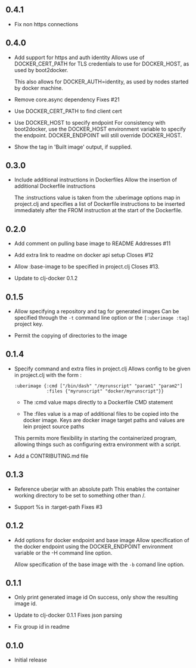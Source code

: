 ## 0.4.1

- Fix non https connections

## 0.4.0

- Add support for https and auth identity
  Allows use of DOCKER_CERT_PATH for TLS credentials to use for DOCKER_HOST,
  as used by boot2docker.

  This also allows for DOCKER_AUTH=identity, as used by nodes started by 
  docker machine.

- Remove core.async dependency
  Fixes #21

- Use DOCKER_CERT_PATH to find client cert

- Use DOCKER_HOST to specify endpoint
  For consistency with boot2docker, use the DOCKER_HOST environment variable
  to specify the endpoint.  DOCKER_ENDPOINT will still override DOCKER_HOST.

- Show the tag in 'Built image' output, if supplied.

## 0.3.0

- Include additional instructions in Dockerfiles
  Allow the insertion of additional Dockerfile instructions

  The :instructions value is taken from the :uberimage options map in
  project.clj and specifies a list of Dockerfile instructions to be inserted
  immediately after the FROM instruction at the start of the Dockerfile.

## 0.2.0

- Add comment on pulling base image to README
  Addresses #11

- Add extra link to readme on docker api setup
  Closes #12

- Allow :base-image to be specified in project.clj
  Closes #13.

- Update to clj-docker 0.1.2

## 0.1.5

- Allow specifying a repository and tag for generated images
  Can be specified through the `-t` command line option or the
  `[:uberimage :tag]` project key.

- Permit the copying of directories to the image

## 0.1.4

- Specify command and extra files in project.clj
  Allows config to be given in project.clj with the form :

      :uberimage {:cmd ["/bin/dash" "/myrunscript" "param1" "param2"]
                  :files {"myrunscript" "docker/myrunscript"}}

  - The :cmd value maps directly to a Dockerfile CMD statement

  - The :files value is a map of additional files to be copied into the
   docker image. Keys are docker image target paths and values are lein
   project source paths

  This permits more flexibility in starting the containerized program,
  allowing things such as configuring extra environment with a script.

- Add a CONTRIBUTING.md file

## 0.1.3

- Reference uberjar with an absolute path
  This enables the container working directory to be set to something other
  than /.

- Support %s in :target-path
  Fixes #3

## 0.1.2

- Add options for docker endpoint and base image
  Allow specification of the docker endpoint using the DOCKER_ENDPOINT
  environment variable or the -H command line option.

  Allow specification of the base image with the `-b` comand line option.

## 0.1.1

- Only print generated image id
  On success, only show the resulting image id.

- Update to clj-docker 0.1.1
  Fixes json parsing

- Fix group id in readme

## 0.1.0

- Initial release
